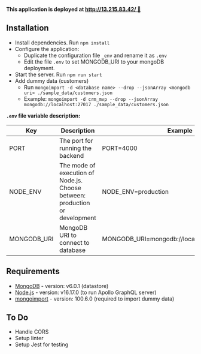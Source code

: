 **This application is deployed at [http://13.215.83.42/ 🚀](http://13.215.83.42/)** 


## Installation
* Install dependencies. Run `npm install`
* Configure the application:
  * Duplicate the configuration file `_env` and rename it as `.env`
  * Edit the file `.env` to set MONGODB_URI to your mongoDB deployment.
* Start the server. Run `npm run start`
* Add dummy data (customers) 
  * Run `mongoimport -d <database name> --drop --jsonArray <mongodb uri> ./sample_data/customers.json` 
  * Example: `mongoimport -d crm_mvp --drop --jsonArray mongodb://localhost:27017 ./sample_data/customers.json`

**`.env` file variable description:** 

| Key | Description | Example |
|-----|-------------|---------|
| PORT | The port for running the backend | PORT=4000 |
| NODE_ENV | The mode of execution of Node.js. Choose between: production or development | NODE_ENV=production |
| MONGODB_URI | MongoDB URI to connect to database | MONGODB_URI=mongodb://localhost:27017/crm_mvp |



## Requirements
* [MongoDB](https://www.mongodb.com/try/download/community) - version: v6.0.1 (datastore)
* [Node.js](https://nodejs.org/en/) - version: v16.17.0 (to run Apollo GraphQL server)
* [mongoimport](https://www.mongodb.com/docs/database-tools/mongoimport/) - version: 100.6.0 (required to import dummy data)

## To Do
* Handle CORS
* Setup linter
* Setup Jest for testing
